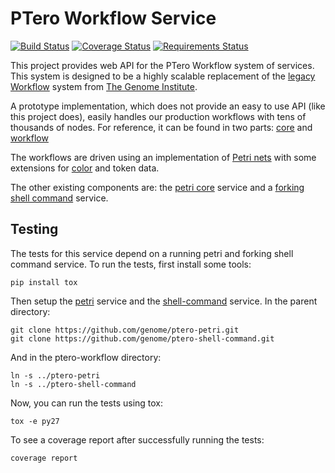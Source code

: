# PTero Workflow Service
[![Build Status](https://travis-ci.org/genome/ptero-workflow.svg?branch=master)](https://travis-ci.org/genome/ptero-workflow)
[![Coverage Status](https://img.shields.io/coveralls/genome/ptero-workflow.svg)](https://coveralls.io/r/genome/ptero-workflow?branch=master)
[![Requirements Status](https://requires.io/github/genome/ptero-workflow/requirements.svg?branch=master)](https://requires.io/github/genome/ptero-workflow/requirements/?branch=master)

This project provides web API for the PTero Workflow system of services.
This system is designed to be a highly scalable replacement of the [legacy
Workflow](https://github.com/genome/tgi-workflow) system from [The Genome
Institute](http://genome.wustl.edu/).

A prototype implementation, which does not provide an easy to use API 
(like this project does), easily handles our production workflows with tens 
of thousands of nodes.  For reference, it can be found in two parts:
[core](https://github.com/genome/flow-core) and
[workflow](https://github.com/genome/flow-workflow)

The workflows are driven using an implementation of [Petri
nets](https://en.wikipedia.org/wiki/Petri_net) with some extensions for
[color](https://en.wikipedia.org/wiki/Coloured_Petri_net) and token data.

The other existing components are: the [petri
core](https://github.com/genome/ptero-petri) service and a [forking shell
command](https://github.com/genome/ptero-shell-command) service.


## Testing

The tests for this service depend on a running petri and forking shell command
service.  To run the tests, first install some tools:

    pip install tox

Then setup the [petri](https://github.com/genome/ptero-petri) service and the
[shell-command](https://github.com/genome/ptero-shell-command) service. In the
parent directory:

    git clone https://github.com/genome/ptero-petri.git
    git clone https://github.com/genome/ptero-shell-command.git

And in the ptero-workflow directory:

    ln -s ../ptero-petri
    ln -s ../ptero-shell-command

Now, you can run the tests using tox:

    tox -e py27

To see a coverage report after successfully running the tests:

    coverage report
